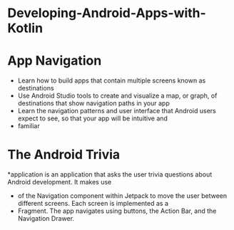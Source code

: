 # Developing-Android-Apps-with-Kotlin



# App Navigation
* Learn how to build apps that contain multiple screens known as destinations
* Use Android Studio tools to create and visualize a map, or graph, of destinations that show navigation paths in your app
* Learn the navigation patterns and user interface that Android users expect to see, so that your app will be intuitive and
* familiar

# The Android Trivia 
*application is an application that asks the user trivia questions about Android development. It makes use 
* of the Navigation component within Jetpack to move the user between different screens. Each screen is implemented as a
* Fragment. The app navigates using buttons, the Action Bar, and the Navigation Drawer.
